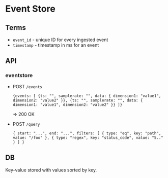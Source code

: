 # Event Store

## Terms

- `event_id` - unique ID for every ingested event
- `timestamp` - timestamp in ms for an event

## API

### eventstore

- POST `/events`

    `{events: [
        {ts: "", samplerate: "", data: { dimension1: "value1", dimension2: "value2" }},
        {ts: "", samplerate: "", data: { dimension1: "value1", dimension2: "value2" }}
    ]}`

    => 200 OK

- POST `/query`

    `{
        start: "...",
        end: "...",
        filters: [
            { type: "eq", key: "path", value: "/foo" },
            { type: "regex", key: "status_code", value: "5.." }
        ]
    }`

## DB

Key-value stored with values sorted by key.
